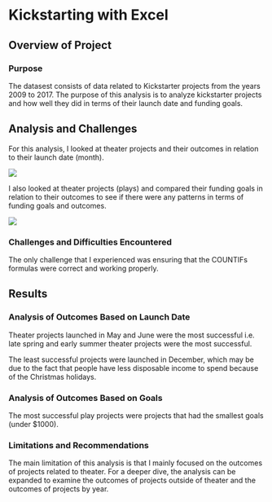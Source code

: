 # Kickstarting with Excel

## Overview of Project

### Purpose

The datasest consists of data related to Kickstarter projects from the years 2009 to 2017. The purpose of this analysis is to analyze kickstarter projects and how well they did in terms of their launch date and funding goals. 

## Analysis and Challenges

For this analysis, I looked at theater projects and their outcomes in relation to their launch date (month).

<img src="https://github.com/teresa-le/kickstarter-analysis/blob/main/resources/Theater%20Outcomes%20Based%20on%20Launch%20Date.png">

I also looked at theater projects (plays) and compared their funding goals in relation to their outcomes to see if there were any patterns in terms of funding goals and outcomes. 

<img src="https://github.com/teresa-le/kickstarter-analysis/blob/main/resources/Outcomes_vs_Goals.png">


### Challenges and Difficulties Encountered

The only challenge that I experienced was ensuring that the COUNTIFs formulas were correct and working properly. 

## Results

### Analysis of Outcomes Based on Launch Date

Theater projects launched in May and June were the most successful i.e. late spring and early summer theater projects were the most successful.

The least successful projects were launched in December, which may be due to the fact that people have less disposable income to spend because of the Christmas holidays. 

### Analysis of Outcomes Based on Goals

The most successful play projects were projects that had the smallest goals (under $1000). 

### Limitations and Recommendations 

The main limitation of this analysis is that I mainly focused on the outcomes of projects related to theater. For a deeper dive, the analysis can be expanded to examine the outcomes of projects outside of theater and the outcomes of projects by year. 